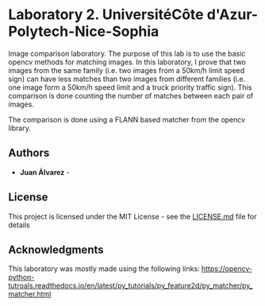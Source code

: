 # Laboratory 2. UniversitéCôte d'Azur-Polytech-Nice-Sophia

Image comparison laboratory.
The purpose of this lab is to use the basic opencv methods for matching images.
In this laboratory, I prove that two images from the same family (i.e. two images from a 50km/h limit speed sign) can have less matches than two images from different families (i.e. one image form a 50km/h speed limit and a truck priority traffic sign). This comparison is done counting the number of matches between each pair of images.

The comparison is done using a FLANN based matcher from the opencv library.



## Authors

* **Juan Álvarez** - 



## License

This project is licensed under the MIT License - see the [LICENSE.md](LICENSE.md) file for details

## Acknowledgments

This laboratory was mostly made using the following links:
https://opencv-python-tutroals.readthedocs.io/en/latest/py_tutorials/py_feature2d/py_matcher/py_matcher.html
